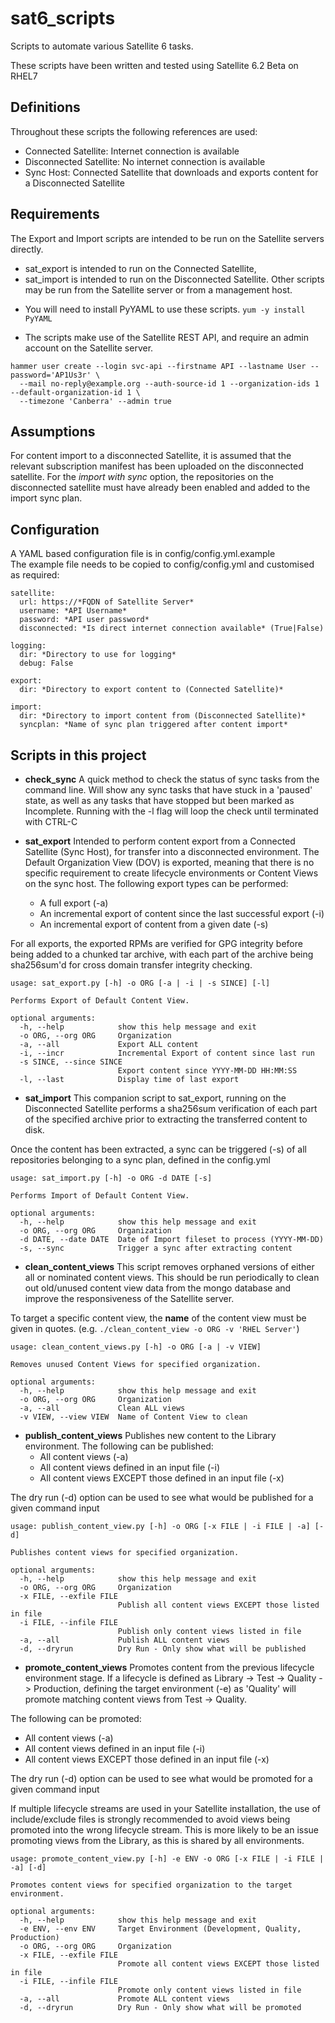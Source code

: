 # sat6_scripts
Scripts to automate various Satellite 6 tasks.

These scripts have been written and tested using Satellite 6.2 Beta on RHEL7


## Definitions
Throughout these scripts the following references are used:
- Connected Satellite: Internet connection is available
- Disconnected Satellite: No internet connection is available
- Sync Host: Connected Satellite that downloads and exports content for a Disconnected Satellite


## Requirements
The Export and Import scripts are intended to be run on the Satellite servers directly.
- sat_export is intended to run on the Connected Satellite,
- sat_import is intended to run on the Disconnected Satellite.
Other scripts may be run from the Satellite server or from a management host.

* You will need to install PyYAML to use these scripts.
`yum -y install PyYAML`

* The scripts make use of the Satellite REST API, and require an admin account on the Satellite server.
```
hammer user create --login svc-api --firstname API --lastname User --password='AP1Us3r' \
  --mail no-reply@example.org --auth-source-id 1 --organization-ids 1 --default-organization-id 1 \
  --timezone 'Canberra' --admin true
```


## Assumptions
For content import to a disconnected Satellite, it is assumed that the relevant
subscription manifest has been uploaded on the disconnected satellite. For the
_import with sync_ option, the repositories on the disconnected satellite must
have already been enabled and added to the import sync plan.


## Configuration
A YAML based configuration file is in config/config.yml.example  
The example file needs to be copied to config/config.yml and customised as
required:

```
satellite:
  url: https://*FQDN of Satellite Server*
  username: *API Username*
  password: *API user password*
  disconnected: *Is direct internet connection available* (True|False)

logging:
  dir: *Directory to use for logging*
  debug: False  

export:
  dir: *Directory to export content to (Connected Satellite)*

import:
  dir: *Directory to import content from (Disconnected Satellite)*
  syncplan: *Name of sync plan triggered after content import*
```

## Scripts in this project

- **check_sync**
A quick method to check the status of sync tasks from the command line.
Will show any sync tasks that have stuck in a 'paused' state, as well as any
tasks that have stopped but been marked as Incomplete.
Running with the -l flag will loop the check until terminated with CTRL-C


- **sat_export**
Intended to perform content export from a Connected Satellite (Sync Host), for
transfer into a disconnected environment. The Default Organization View (DOV)
is exported, meaning that there is no specific requirement to create lifecycle
environments or Content Views on the sync host.
The following export types can be performed:
    - A full export (-a)
    - An incremental export of content since the last successful export (-i)
    - An incremental export of content from a given date (-s)

For all exports, the exported RPMs are verified for GPG integrity before being
added to a chunked tar archive, with each part of the archive being sha256sum'd
for cross domain transfer integrity checking.

```
usage: sat_export.py [-h] -o ORG [-a | -i | -s SINCE] [-l]

Performs Export of Default Content View.

optional arguments:
  -h, --help            show this help message and exit
  -o ORG, --org ORG     Organization
  -a, --all             Export ALL content
  -i, --incr            Incremental Export of content since last run
  -s SINCE, --since SINCE
                        Export content since YYYY-MM-DD HH:MM:SS
  -l, --last            Display time of last export

```

- **sat_import**
This companion script to sat_export, running on the Disconnected Satellite
performs a sha256sum verification of each part of the specified archive prior
to extracting the transferred content to disk.

Once the content has been extracted, a sync can be triggered (-s) of all
repositories belonging to a sync plan, defined in the config.yml

```
usage: sat_import.py [-h] -o ORG -d DATE [-s]

Performs Import of Default Content View.

optional arguments:
  -h, --help            show this help message and exit
  -o ORG, --org ORG     Organization
  -d DATE, --date DATE  Date of Import fileset to process (YYYY-MM-DD)
  -s, --sync            Trigger a sync after extracting content
```

- **clean_content_views**
This script removes orphaned versions of either all or nominated content views.
This should be run periodically to clean out old/unused content view data from
the mongo database and improve the responsiveness of the Satellite server.

To target a specific content view, the **name** of the content view must be given
in quotes. (e.g. `./clean_content_view -o ORG -v 'RHEL Server'`)

```
usage: clean_content_views.py [-h] -o ORG [-a | -v VIEW]

Removes unused Content Views for specified organization.

optional arguments:
  -h, --help            show this help message and exit
  -o ORG, --org ORG     Organization
  -a, --all             Clean ALL views
  -v VIEW, --view VIEW  Name of Content View to clean
```

- **publish_content_views**
Publishes new content to the Library environment. The following can be published:
  - All content views (-a)
  - All content views defined in an input file (-i)
  - All content views EXCEPT those defined in an input file (-x)

The dry run (-d) option can be used to see what would be published for a 
given command input 

```
usage: publish_content_view.py [-h] -o ORG [-x FILE | -i FILE | -a] [-d]

Publishes content views for specified organization.

optional arguments:
  -h, --help            show this help message and exit
  -o ORG, --org ORG     Organization
  -x FILE, --exfile FILE
                        Publish all content views EXCEPT those listed in file
  -i FILE, --infile FILE
                        Publish only content views listed in file
  -a, --all             Publish ALL content views
  -d, --dryrun          Dry Run - Only show what will be published
```

- **promote_content_views**
Promotes content from the previous lifecycle environment stage.
If a lifecycle is defined as Library -> Test -> Quality -> Production, defining
the target environment (-e) as 'Quality' will promote matching content views 
from Test -> Quality.

The following can be promoted:
  - All content views (-a)
  - All content views defined in an input file (-i)
  - All content views EXCEPT those defined in an input file (-x)

The dry run (-d) option can be used to see what would be promoted for a 
given command input 

If multiple lifecycle streams are used in your Satellite installation, the 
use of include/exclude files is strongly recommended to avoid views being
promoted into the wrong lifecycle stream. This is more likely to be an 
issue promoting views from the Library, as this is shared by all environments.

```
usage: promote_content_view.py [-h] -e ENV -o ORG [-x FILE | -i FILE | -a] [-d]

Promotes content views for specified organization to the target environment.

optional arguments:
  -h, --help            show this help message and exit
  -e ENV, --env ENV     Target Environment (Development, Quality, Production)
  -o ORG, --org ORG     Organization
  -x FILE, --exfile FILE
                        Promote all content views EXCEPT those listed in file
  -i FILE, --infile FILE
                        Promote only content views listed in file
  -a, --all             Promote ALL content views
  -d, --dryrun          Dry Run - Only show what will be promoted
```

